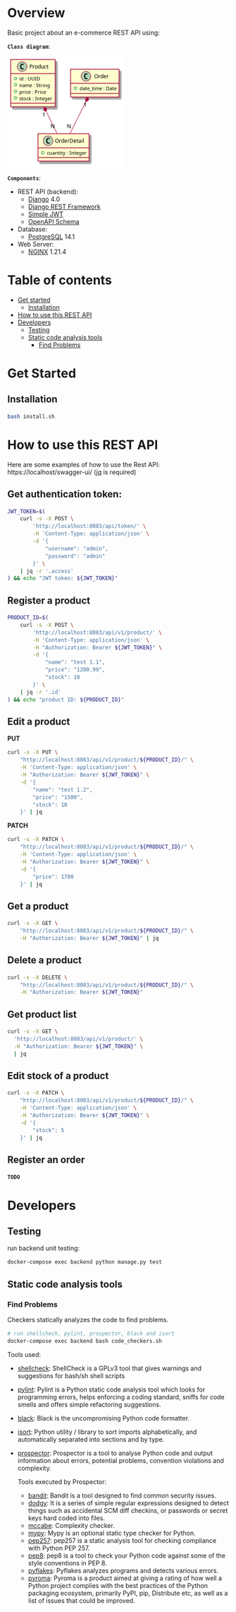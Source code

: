 # Overview

Basic project about an e-commerce REST API using:

**`Class diagram`**:

![Models](./docs/models.png "Class diagram")

**`Components`**:

- REST API (backend):
    - [Django](https://www.djangoproject.com/) 4.0
    - [Django REST Framework](http://www.django-rest-framework.org/)
    - [Simple JWT](https://django-rest-framework-simplejwt.readthedocs.io/en/latest/)
    - [OpenAPI Schema](https://www.django-rest-framework.org/api-guide/schemas/#generating-an-openapi-schema)
- Database:
    - [PostgreSQL](https://www.postgresql.org/) 14.1
- Web Server:
    - [NGINX](https://www.nginx.com/) 1.21.4

# Table of contents

* [Get started](#get-started)
  * [Installation](#installation)
* [How to use this REST API](#how-to-use-this-rest-api)
* [Developers](#developerss)
  * [Testing](#testing)
  * [Static code analysis tools](#static-code-analysis-tools)
    * [Find Problems](#find-problems)

# Get Started

## Installation

```bash
bash install.sh
```

# How to use this REST API

Here are some examples of how to use the Rest API: https://localhost/swagger-ui/
([jq](https://stedolan.github.io/jq/) is required)

## Get authentication token:
```bash
JWT_TOKEN=$(
    curl -s -X POST \
        'http://localhost:8083/api/token/' \
        -H 'Content-Type: application/json' \
        -d '{
            "username": "admin",
            "password": "admin"
        }' \
    | jq -r '.access'
) && echo "JWT token: ${JWT_TOKEN}"
```

## Register a product

```bash
PRODUCT_ID=$(
    curl -s -X POST \
        'http://localhost:8083/api/v1/product/' \
        -H 'Content-Type: application/json' \
        -H "Authorization: Bearer ${JWT_TOKEN}" \
        -d '{
            "name": "test 1.1",
            "price": "1200.99",
            "stock": 10
        }' \
    | jq -r '.id'
) && echo "product ID: ${PRODUCT_ID}"
```

## Edit a product

**PUT**
```bash
curl -s -X PUT \
    "http://localhost:8083/api/v1/product/${PRODUCT_ID}/" \
    -H 'Content-Type: application/json' \
    -H "Authorization: Bearer ${JWT_TOKEN}" \
    -d '{
        "name": "test 1.2",
        "price": "1500",
        "stock": 10
    }' | jq
```

**PATCH**
```bash
curl -s -X PATCH \
    "http://localhost:8083/api/v1/product/${PRODUCT_ID}/" \
    -H 'Content-Type: application/json' \
    -H "Authorization: Bearer ${JWT_TOKEN}" \
    -d '{
        "price": 1700
    }' | jq
```

## Get a product
```bash
curl -s -X GET \
    "http://localhost:8083/api/v1/product/${PRODUCT_ID}/" \
    -H "Authorization: Bearer ${JWT_TOKEN}" | jq
```

## Delete a product
```bash
curl -s -X DELETE \
    "http://localhost:8083/api/v1/product/${PRODUCT_ID}/" \
    -H "Authorization: Bearer ${JWT_TOKEN}"
```

## Get product list

```bash
curl -s -X GET \
  'http://localhost:8083/api/v1/product/' \
  -H "Authorization: Bearer ${JWT_TOKEN}" \
  | jq
```

## Edit stock of a product

```bash
curl -s -X PATCH \
    "http://localhost:8083/api/v1/product/${PRODUCT_ID}/" \
    -H 'Content-Type: application/json' \
    -H "Authorization: Bearer ${JWT_TOKEN}" \
    -d '{
        "stock": 5
    }' | jq
```

## Register an order

**`TODO`**


# Developers

## Testing

run backend unit testing:

```bash
docker-compose exec backend python manage.py test
```

## Static code analysis tools

### Find Problems

Checkers statically analyzes the code to find problems.

```bash
# run shellcheck, pylint, prospector, black and isort
docker-compose exec backend bash code_checkers.sh
```

Tools used:
- [shellcheck](https://github.com/koalaman/shellcheck): ShellCheck is a GPLv3 tool that gives warnings and suggestions for bash/sh shell scripts
- [pylint](https://github.com/PyCQA/pylint): Pylint is a Python static code analysis tool which looks for programming errors, helps enforcing a coding standard, sniffs for code smells and offers simple refactoring suggestions.
- [black](https://github.com/psf/black): Black is the uncompromising Python code formatter.
- [isort](https://pycqa.github.io/isort/): Python utility / library to sort imports alphabetically, and automatically separated into sections and by type.
- [prospector](https://github.com/PyCQA/prospector): Prospector is a tool to analyse Python code and output information about errors, potential problems, convention violations and complexity.

  Tools executed by Prospector:
  - [bandit](https://github.com/PyCQA/bandit): Bandit is a tool designed to find common security issues.
  - [dodgy](https://github.com/landscapeio/dodgy): It is a series of simple regular expressions designed to detect things such as accidental SCM diff checkins, or passwords or secret keys hard coded into files.
  - [mccabe](https://github.com/PyCQA/mccabe): Complexity checker.
  - [mypy](https://github.com/python/mypy): Mypy is an optional static type checker for Python.
  - [pep257](https://github.com/PyCQA/pydocstyle): pep257 is a static analysis tool for checking compliance with Python PEP 257.
  - [pep8](https://pep8.readthedocs.io/en/release-1.7.x/): pep8 is a tool to check your Python code against some of the style conventions in PEP 8.
  - [pyflakes](https://github.com/PyCQA/pyflakes): Pyflakes analyzes programs and detects various errors.
  - [pyroma](https://github.com/regebro/pyroma): Pyroma is a product aimed at giving a rating of how well a Python project complies with the best practices of the Python packaging ecosystem, primarily PyPI, pip, Distribute etc, as well as a list of issues that could be improved.

